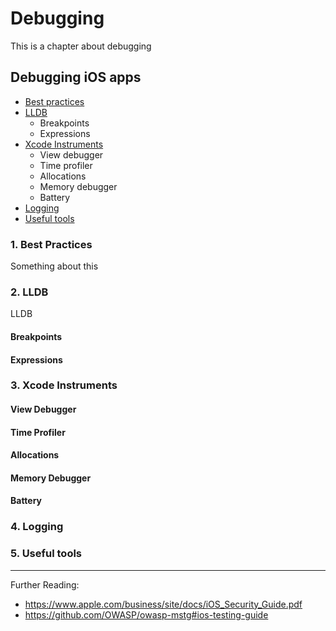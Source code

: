 # Debugging <!-- omit in toc -->

This is a chapter about debugging

## Debugging iOS apps <!-- omit in toc -->

- [Best practices](#1-best-practices)
- [LLDB](#2-LLDB)
  - Breakpoints
  - Expressions
- [Xcode Instruments](#3-Xcode-Instruments)
  - View debugger
  - Time profiler
  - Allocations
  - Memory debugger
  - Battery
- [Logging](#4-Logging)
- [Useful tools](#5-Useful-tools)

 

### 1. Best Practices

Something about this

### 2. LLDB

LLDB

#### Breakpoints

#### Expressions



### 3. Xcode Instruments

#### View Debugger

#### Time Profiler

#### Allocations

#### Memory Debugger

#### Battery



### 4. Logging

### 5. Useful tools

---

Further Reading:

- https://www.apple.com/business/site/docs/iOS_Security_Guide.pdf
- https://github.com/OWASP/owasp-mstg#ios-testing-guide
